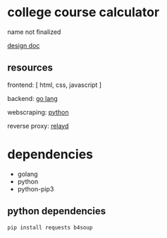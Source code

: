 # college course calculator

name not finalized

[design doc](https://docs.google.com/document/d/18EV5vSysP4g-dQlOz8RPAOX1CN95_Bku6ngtJE6O48w/edit#heading=h.ng2zz6cp2tz0)

## resources 

frontend: [ html, css, javascript ]

backend: [go lang](https://go.dev/learn/)

webscraping: [python](https://docs.python.org/3/)

reverse proxy: [relayd](https://man.openbsd.org/relayd.8)

# dependencies

- golang
- python
- python-pip3

## python dependencies

`pip install requests b4soup`
